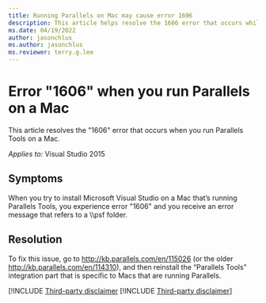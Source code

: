 ```yaml
---
title: Running Parallels on Mac may cause error 1606
description: This article helps resolve the 1606 error that occurs while running Parallels on a Mac.
ms.date: 04/19/2022
author: jasonchlus
ms.author: jasonchlus
ms.reviewer: terry.g.lee
---
```


# Error "1606" when you run Parallels on a Mac

This article resolves the "1606" error that occurs when you run Parallels Tools on a Mac.

_Applies to:_&nbsp;Visual Studio 2015

## Symptoms

When you try to install Microsoft Visual Studio on a Mac that’s running Parallels Tools, you experience error "1606" and you receive an error message that refers to a \\\psf folder.

## Resolution

To fix this issue, go to http://kb.parallels.com/en/115026 (or the older http://kb.parallels.com/en/114310), and then reinstall the “Parallels Tools” integration part that is specific to Macs that are running Parallels.

[!INCLUDE [Third-party disclaimer](../../../includes/third-party-disclaimer.md)
[!INCLUDE [Third-party disclaimer](../../../includes/third-party-contact-disclaimer.md)]
